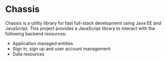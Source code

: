 # Chassis
Chassis is a utility library for fast full-stack development using Java EE and JavaScript. This project provides a JavaScript library to interact with the following backend resources:

- Application managed entities
- Sign in, sign up and user account management
- Data resources
